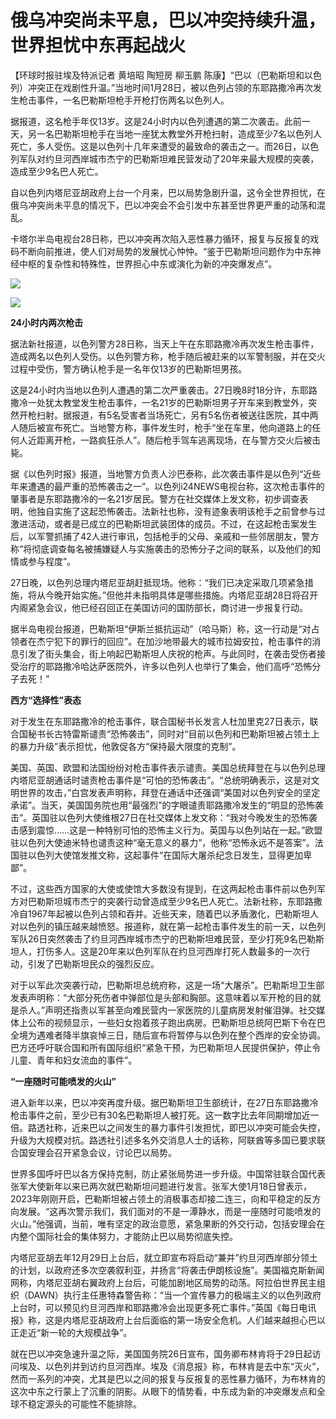 # 俄乌冲突尚未平息，巴以冲突持续升温，世界担忧中东再起战火

【环球时报驻埃及特派记者 黄培昭 陶短房 柳玉鹏
陈康】“巴以（巴勒斯坦和以色列）冲突正在戏剧性升温。”当地时间1月28日，被以色列占领的东耶路撒冷再次发生枪击事件，一名巴勒斯坦枪手开枪打伤两名以色列人。

据报道，这名枪手年仅13岁。这是24小时内以色列遭遇的第二次袭击。此前一天，另一名巴勒斯坦枪手在当地一座犹太教堂外开枪扫射，造成至少7名以色列人死亡，多人受伤。这是以色列十几年来遭受的最致命的袭击之一。而26日，以色列军队对约旦河西岸城市杰宁的巴勒斯坦难民营发动了20年来最大规模的突袭，造成至少9名巴人死亡。

自以色列内塔尼亚胡政府上台一个月来，巴以局势急剧升温，这令全世界担忧，在俄乌冲突尚未平息的情况下，巴以冲突会不会引发中东甚至世界更严重的动荡和混乱。

卡塔尔半岛电视台28日称，巴以冲突再次陷入恶性暴力循环，报复与反报复的戏码不断向前推进，使人们对局势的发展忧心忡忡。“鉴于巴勒斯坦问题作为中东神经中枢的复杂性和特殊性，世界担心中东或演化为新的冲突爆发点”。

![](https://inews.gtimg.com/newsapp_bt/0/15631784695/1000)

![](https://inews.gtimg.com/newsapp_bt/0/15631784698/1000)

**24小时内两次枪击**

据法新社报道，以色列警方28日称，当天上午在东耶路撒冷再次发生枪击事件，造成两名以色列人受伤。以色列警方称，枪手随后被赶来的以军警制服，并在交火过程中受伤，警方确认枪手是一名年仅13岁的巴勒斯坦男孩。

这是24小时内当地以色列人遭遇的第二次严重袭击。27日晚8时18分许，东耶路撒冷一处犹太教堂发生枪击事件，一名21岁的巴勒斯坦男子开车来到教堂外，突然开枪扫射。据报道，有5名受害者当场死亡，另有5名伤者被送往医院，其中两人随后被宣布死亡。当地警方称，事件发生时，枪手“坐在车里，他向道路上的任何人近距离开枪，一路疯狂杀人”。随后枪手驾车逃离现场，在与警方交火后被击毙。

据《以色列时报》报道，当地警方负责人沙巴泰称，此次袭击事件是以色列“近些年来遭遇的最严重的恐怖袭击之一”。以色列i24NEWS电视台称，这次枪击事件的肇事者是东耶路撒冷的一名21岁居民。警方在社交媒体上发文称，初步调查表明，他独自实施了这起恐怖袭击。法新社也称，没有迹象表明该枪手之前曾参与过激进活动，或者是已成立的巴勒斯坦武装团体的成员。不过，在这起枪击案发生后，以军警抓捕了42人进行审讯，包括枪手的父母、亲戚和一些邻居朋友，警方称“将彻底调查每名被捕嫌疑人与实施袭击的恐怖分子之间的联系，以及他们的知情或参与程度”。

27日晚，以色列总理内塔尼亚胡赶抵现场。他称：“我们已决定采取几项紧急措施，将从今晚开始实施。”但他并未指明具体是哪些措施。内塔尼亚胡28日将召开内阁紧急会议，他已经召回正在美国访问的国防部长，商讨进一步报复行动。

据半岛电视台报道，巴勒斯坦“伊斯兰抵抗运动”（哈马斯）称，这一行动是“对占领者在杰宁犯下的罪行的回应”。在加沙地带最大的城市拉姆安拉，枪击事件的消息引发了街头集会，街上响起巴勒斯坦人庆祝的枪声。与此同时，在袭击受伤者接受治疗的耶路撒冷哈达萨医院外，许多以色列人也举行了集会，他们高呼“恐怖分子去死！”

**西方“选择性”表态**

对于发生在东耶路撒冷的枪击事件，联合国秘书长发言人杜加里克27日表示，联合国秘书长古特雷斯谴责“恐怖袭击”，同时对“目前以色列和巴勒斯坦被占领土上的暴力升级”表示担忧，他敦促各方“保持最大限度的克制”。

美国、英国、欧盟和法国纷纷对枪击事件表示谴责。美国总统拜登在与以色列总理内塔尼亚胡通话时谴责枪击事件是“可怕的恐怖袭击”。“总统明确表示，这是对文明世界的攻击，”白宫发表声明称，拜登在通话中还强调“美国对以色列安全的坚定承诺”。当天，美国国务院也用“最强烈”的字眼谴责耶路撒冷发生的“明显的恐怖袭击”。英国驻以色列大使维根27日在社交媒体上发文称：“我对今晚发生的恐怖袭击感到震惊……这是一种特别可怕的恐怖主义行为。英国与以色列站在一起。”欧盟驻以色列大使迪米特也谴责这种“毫无意义的暴力”，他称“恐怖永远不是答案”。法国驻以色列大使馆发推文称，这起事件“在国际大屠杀纪念日发生，显得更加卑鄙”。

不过，这些西方国家的大使或使馆大多数没有提到，在这两起枪击事件前以色列军方对巴勒斯坦城市杰宁的突袭行动曾造成至少9名巴人死亡。法新社称，东耶路撒冷自1967年起被以色列占领和吞并。近些天来，随着巴以矛盾激化，巴勒斯坦人对以色列的镇压越来越愤怒。报道称，就在第一起枪击事件发生的前一天，以色列军队26日突然袭击了约旦河西岸城市杰宁的巴勒斯坦难民营，至少打死9名巴勒斯坦人，打伤多人。这是20年来以色列军队在约旦河西岸打死人数最多的一次行动，引发了巴勒斯坦民众的强烈反应。

对于以军此次突袭行动，巴勒斯坦总统府称，这是一场“大屠杀”。巴勒斯坦卫生部发表声明称：“大部分死伤者中弹部位是头部和胸部。这意味着以军开枪的目的就是杀人。”声明还指责以军甚至向难民营内一家医院的儿童病房发射催泪弹。社交媒体上公布的视频显示，一些妇女抱着孩子跑出病房。巴勒斯坦总统阿巴斯下令在巴全境为遇难者降半旗哀悼三日，随后宣布将暂停与以色列在整个西岸的安全协调。巴方还呼吁联合国和所有国际组织“紧急干预，为巴勒斯坦人民提供保护，停止令儿童、青年和妇女流血的事件”。

**“一座随时可能喷发的火山”**

进入新年以来，巴以冲突再度升级。据巴勒斯坦卫生部统计，在27日东耶路撒冷枪击事件之前，至少已有30名巴勒斯坦人被打死。这一数字比去年同期增加近一倍。路透社称，近来巴以之间发生的暴力事件引发担忧，即巴以冲突可能会失控，升级为大规模对抗。路透社引述多名外交消息人士的话称，阿联酋等多国已要求联合国安理会召开紧急会议，讨论巴以局势。

世界多国呼吁巴以各方保持克制，防止紧张局势进一步升级。中国常驻联合国代表张军大使新年以来已两次就巴勒斯坦问题进行发言。张军大使1月18日曾表示，2023年刚刚开启，巴勒斯坦被占领土的消极事态却接二连三，向和平稳定的反方向发展。“这再次警示我们，我们面对的不是一潭静水，而是一座随时可能喷发的火山。”他强调，当前，唯有坚定的政治意愿，紧急果断的外交行动，包括安理会在内整个国际社会的集体努力，才能防止巴以局势彻底失控。

内塔尼亚胡去年12月29日上台后，就立即宣布将启动“兼并”约旦河西岸部分领土的计划，以政府还多次空袭叙利亚，并扬言“将袭击伊朗核设施”。美国福克斯新闻网称，内塔尼亚胡右翼政府上台后，可能加剧地区局势的动荡。阿拉伯世界民主组织（DAWN）执行主任惠特森警告称：“当一个宣传暴力的极端主义的以色列政府上台时，可以预见约旦河西岸和耶路撒冷会出现更多死亡事件。”英国《每日电讯报》称，这是内塔尼亚胡政府上台后面临的第一场安全危机。人们越来越担心巴以正走近“新一轮的大规模战争”。

就在巴以冲突急速升温之际，美国国务院26日宣布，国务卿布林肯将于29日起访问埃及、以色列并到访约旦河西岸。埃及《消息报》称，布林肯是去中东“灭火”，然而一系列的冲突，尤其是巴以之间的报复与反报复的恶性暴力循环，为布林肯的这次中东之行蒙上了沉重的阴影。从眼下的情势看，中东成为新的冲突爆发点和全球不稳定源头的可能性不能排除。

